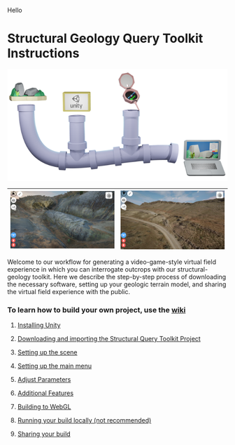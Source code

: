 
Hello

# Structural Geology Query Toolkit Instructions

![](Documentation/pipeline_2.png)



| <img src="Documentation/Whaleback.png" alt="Whaleback" style="zoom:25%;" /> | <img src="Documentation/Gastropod.png" alt="Gastropod" style="zoom: 25%;" /> |
| :----------------------------------------------------------: | :----------------------------------------------------------: |

Welcome to our workflow for generating a video-game-style virtual field experience in which you can interrogate outcrops with our structural-geology toolkit. Here we describe the step-by-step process of downloading the necessary software, setting up your geologic terrain model, and sharing the virtual field experience with the public.

### To learn how to build your own project, use the [wiki](https://github.com/UWRealityLab/StructuralQueryToolkit/wiki)

1. [Installing Unity](https://github.com/UWRealityLab/StructuralQueryToolkit/wiki/1.-Installing-Unity)

2. [Downloading and importing the Structural Query Toolkit Project](https://github.com/UWRealityLab/StructuralQueryToolkit/wiki/2.-Downloading-and-importing-the-Structural-Query-Toolkit-Project)

3. [Setting up the scene](https://github.com/UWRealityLab/StructuralQueryToolkit/wiki/3.-Setting-up-the-scene)

4. [Setting up the main menu](https://github.com/UWRealityLab/StructuralQueryToolkit/wiki/4.-Main-Menu-Template)

5. [Adjust Parameters](https://github.com/UWRealityLab/StructuralQueryToolkit/wiki/5.-Adjust-Parameters)

6. [Additional Features](https://github.com/UWRealityLab/StructuralQueryToolkit/wiki/6.-Additional-Features)

7. [Building to WebGL](https://github.com/UWRealityLab/StructuralQueryToolkit/wiki/7.-Building-to-WebGL)

8. [Running your build locally (not recommended)](https://github.com/UWRealityLab/StructuralQueryToolkit/wiki/8.-Running-your-build-locally-(not-recommended))

9. [Sharing your build](https://github.com/UWRealityLab/StructuralQueryToolkit/wiki/9.-Sharing-your-build)
  
